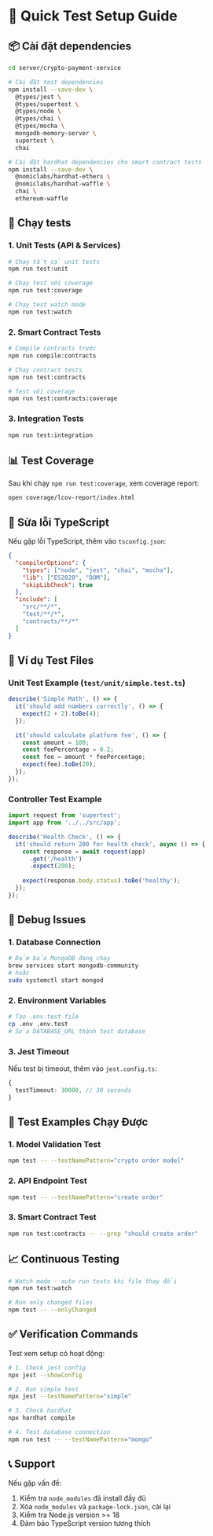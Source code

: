# 🧪 Quick Test Setup Guide

## 📦 Cài đặt dependencies

```bash
cd server/crypto-payment-service

# Cài đặt test dependencies
npm install --save-dev \
  @types/jest \
  @types/supertest \
  @types/node \
  @types/chai \
  @types/mocha \
  mongodb-memory-server \
  supertest \
  chai

# Cài đặt hardhat dependencies cho smart contract tests
npm install --save-dev \
  @nomiclabs/hardhat-ethers \
  @nomiclabs/hardhat-waffle \
  chai \
  ethereum-waffle
```

## 🚀 Chạy tests

### 1. Unit Tests (API & Services)
```bash
# Chạy tất cả unit tests
npm run test:unit

# Chạy test với coverage
npm run test:coverage

# Chạy test watch mode
npm run test:watch
```

### 2. Smart Contract Tests
```bash
# Compile contracts trước
npm run compile:contracts

# Chạy contract tests
npm run test:contracts

# Test với coverage
npm run test:contracts:coverage
```

### 3. Integration Tests
```bash
npm run test:integration
```

## 📊 Test Coverage

Sau khi chạy `npm run test:coverage`, xem coverage report:
```bash
open coverage/lcov-report/index.html
```

## 🔧 Sửa lỗi TypeScript

Nếu gặp lỗi TypeScript, thêm vào `tsconfig.json`:

```json
{
  "compilerOptions": {
    "types": ["node", "jest", "chai", "mocha"],
    "lib": ["ES2020", "DOM"],
    "skipLibCheck": true
  },
  "include": [
    "src/**/*",
    "test/**/*",
    "contracts/**/*"
  ]
}
```

## 📝 Ví dụ Test Files

### Unit Test Example (`test/unit/simple.test.ts`)
```typescript
describe('Simple Math', () => {
  it('should add numbers correctly', () => {
    expect(2 + 2).toBe(4);
  });

  it('should calculate platform fee', () => {
    const amount = 100;
    const feePercentage = 0.2;
    const fee = amount * feePercentage;
    expect(fee).toBe(20);
  });
});
```

### Controller Test Example
```typescript
import request from 'supertest';
import app from '../../src/app';

describe('Health Check', () => {
  it('should return 200 for health check', async () => {
    const response = await request(app)
      .get('/health')
      .expect(200);
    
    expect(response.body.status).toBe('healthy');
  });
});
```

## 🐛 Debug Issues

### 1. Database Connection
```bash
# Đảm bảo MongoDB đang chạy
brew services start mongodb-community
# hoặc
sudo systemctl start mongod
```

### 2. Environment Variables
```bash
# Tạo .env.test file
cp .env .env.test
# Sửa DATABASE_URL thành test database
```

### 3. Jest Timeout
Nếu test bị timeout, thêm vào `jest.config.ts`:
```typescript
{
  testTimeout: 30000, // 30 seconds
}
```

## 🎯 Test Examples Chạy Được

### 1. Model Validation Test
```bash
npm test -- --testNamePattern="crypto order model"
```

### 2. API Endpoint Test
```bash
npm test -- --testNamePattern="create order"
```

### 3. Smart Contract Test
```bash
npm run test:contracts -- --grep "should create order"
```

## 📈 Continuous Testing

```bash
# Watch mode - auto run tests khi file thay đổi
npm run test:watch

# Run only changed files
npm test -- --onlyChanged
```

## ✅ Verification Commands

Test xem setup có hoạt động:

```bash
# 1. Check jest config
npx jest --showConfig

# 2. Run simple test
npx jest --testNamePattern="simple"

# 3. Check hardhat
npx hardhat compile

# 4. Test database connection
npm run test -- --testNamePattern="mongo"
```

## 📞 Support

Nếu gặp vấn đề:
1. Kiểm tra `node_modules` đã install đầy đủ
2. Xóa `node_modules` và `package-lock.json`, cài lại
3. Kiểm tra Node.js version >= 18
4. Đảm bảo TypeScript version tương thích 
